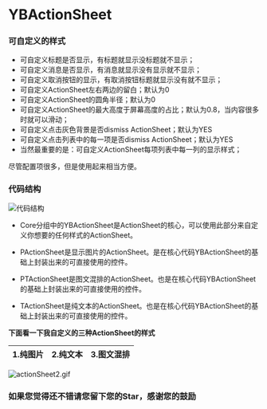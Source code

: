 # YBActionSheet

### 可自定义的样式
* 可自定义标题是否显示，有标题就显示没标题就不显示；
* 可自定义消息是否显示，有消息就显示没有显示就不显示；
* 可自定义取消按钮的显示，有取消按钮标题就显示没有就不显示；
* 可自定义ActionSheet左右两边的留白；默认为0
* 可自定义ActionSheet的圆角半径；默认为0
* 可自定义ActionSheet的最大高度于屏幕高度的占比；默认为0.8，当内容很多时就可以滑动；
* 可自定义点击灰色背景是否dismiss ActionSheet；默认为YES
* 可自定义点击列表中的每一项是否dismiss ActionSheet；默认为YES
* 当然最重要的是：可自定义ActionSheet每项列表中每一列的显示样式；

尽管配置项很多，但是使用起来相当方便。

### 代码结构
![代码结构](http://upload-images.jianshu.io/upload_images/1368996-8a3c3c5070bb9507.png?imageMogr2/auto-orient/strip%7CimageView2/2/w/1240)

* Core分组中的YBActionSheet是ActionSheet的核心，可以使用此部分来自定义你想要的任何样式的ActionSheet。

* PActionSheet是显示图片的ActionSheet。是在核心代码YBActionSheet的基础上封装出来的可直接使用的控件。

* PTActionSheet是图文混排的ActionSheet。也是在核心代码YBActionSheet的基础上封装出来的可直接使用的控件。

* TActionSheet是纯文本的ActionSheet。也是在核心代码YBActionSheet的基础上封装出来的可直接使用的控件。


**下面看一下我自定义的三种ActionSheet的样式**


1.纯图片 | 2.纯文本 | 3.图文混排
------------|-------------|----------------

![actionSheet2.gif](http://upload-images.jianshu.io/upload_images/1368996-9a123a5dc4946dd1.gif?imageMogr2/auto-orient/strip)


### 如果您觉得还不错请您留下您的Star，感谢您的鼓励
